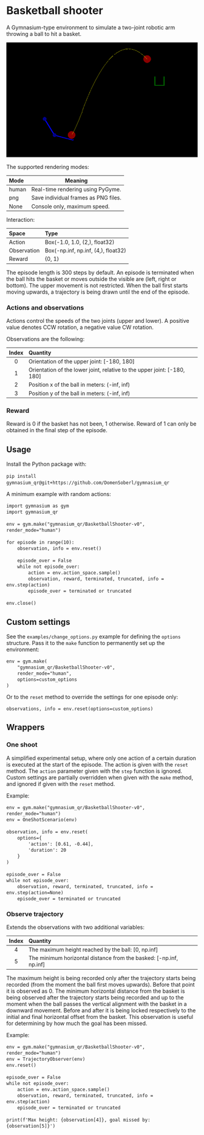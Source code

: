 # Basketball shooter

A Gymnasium-type environment to simulate a two-joint robotic arm throwing a ball to hit a basket.

![BasketballShooter environment](basketball_shooter.png)

The supported rendering modes:

| Mode   | Meaning                              |
|:-------|--------------------------------------|
| human  | Real-time rendering using PyGyme.    |
| png    | Save individual frames as PNG files. |
| None   | Console only, maximum speed.         |

Interaction:

| Space       | Type                                |
|:------------|:------------------------------------|
|Action       | Box(-1.0, 1.0, (2,), float32)       |
|Observation  | Box(-np.inf, np.inf, (4,), float32) |
|Reward       | {0, 1}                              |

The episode length is 300 steps by default. An episode is terminated when the ball hits the basket or moves outside the visible are (left, right or bottom). The upper movement is not restricted. When the ball first starts moving upwards, a trajectory is being drawn until the end of the episode.

### Actions and observations

Actions control the speeds of the two joints (upper and lower). A positive value denotes CCW rotation, a negative value CW rotation.

Observations are the following:

| Index | Quantity                                                                 |
|:-----:|:-------------------------------------------------------------------------|
|0      | Orientation of the upper joint: [-180, 180]                              |
|1      | Orientation of the lower joint, relative to the upper joint: [-180, 180] |
|2      | Position x of the ball in meters: (-inf, inf)                            |
|3      | Position y of the ball in meters: (-inf, inf)                            |

### Reward

Reward is 0 if the basket has not been, 1 otherwise. Reward of 1 can only be obtained in the final step of the episode.

## Usage

Install the Python package with:

`pip install gymnasium_qr@git+https://github.com/DomenSoberl/gymnasium_qr`

A minimum example with random actions:

```
import gymnasium as gym
import gymnasium_qr

env = gym.make("gymnasium_qr/BasketballShooter-v0", render_mode="human")

for episode in range(10):
    observation, info = env.reset()

    episode_over = False
    while not episode_over:
        action = env.action_space.sample()
        observation, reward, terminated, truncated, info = env.step(action)
        episode_over = terminated or truncated

env.close()
```

## Custom settings

See the `examples/change_options.py` example for defining the `options` structure. Pass it to the `make` function to permanently set up the environment: 

```
env = gym.make(
    "gymnasium_qr/BasketballShooter-v0",
    render_mode="human",
    options=custom_options
)
```

Or to the `reset` method to override the settings for one episode only:

```
observations, info = env.reset(options=custom_options)
```

## Wrappers

### One shoot

A simplified experimental setup, where only one action of a certain duration is executed at the start of the episode. The action is given with the `reset` method. The `action` parameter given with the `step` function is ignored. Custom settings are partially overridden when given with the `make` method, and ignored if given with the `reset` method.

Example:

```
env = gym.make("gymnasium_qr/BasketballShooter-v0", render_mode="human")
env = OneShotScenario(env)

observation, info = env.reset(
    options={
        'action': [0.61, -0.44],
        'duration': 20
    }
)

episode_over = False
while not episode_over:
    observation, reward, terminated, truncated, info = env.step(action=None)
    episode_over = terminated or truncated
```

### Observe trajectory

Extends the observations with two additional variables:

| Index | Quantity                                                           |
|:-----:|:-------------------------------------------------------------------|
|4      | The maximum height reached by the ball: [0, np.inf]                |
|5      | The minimum horizontal distance from the basked: [-np.inf, np.inf] |

The maximum height is being recorded only after the trajectory starts being recorded (from the moment the ball first moves upwards). Before that point it is observed as 0. The minimum horizontal distance from the basket is being observed after the trajectory starts being recorded and up to the moment when the ball passes the vertical alignment with the basket in a downward movement. Before and after it is being locked respectively to the initial and final horizontal offset from the basket. This observation is useful for determining by how much the goal has been missed.

Example:

```
env = gym.make("gymnasium_qr/BasketballShooter-v0", render_mode="human")
env = TrajectoryObserver(env)
env.reset()

episode_over = False
while not episode_over:
    action = env.action_space.sample()
    observation, reward, terminated, truncated, info = env.step(action)
    episode_over = terminated or truncated

print(f'Max height: {observation[4]}, goal missed by: {observation[5]}')
```
